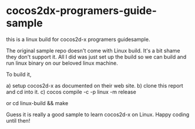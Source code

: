 # cocos2dx-programers-guide-sample
this is a linux build for cocos2d-x programers guidesample.

The original sample repo doesn't come with Linux build. It's a bit shame they don't support it.
All I did was just set up the build so we can build and run linux binary on our beloved linux machine.

To build it,

a) setup cocos2d-x as documented on their web site.
b) clone this report and cd into it.
c) cocos compile -c -p linux -m release
   
   or
   cd linux-build && make
   
Guess it is really a good sample to learn cocos2d-x on Linux.
Happy coding until then!
